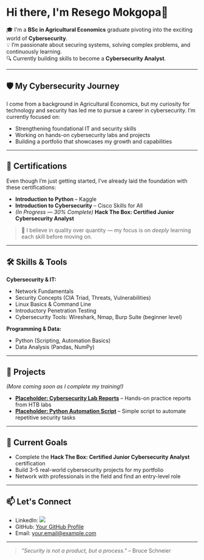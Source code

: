 # Hi there, I'm Resego Mokgopa👋  

🎓 I'm a **BSc in Agricultural Economics** graduate pivoting into the exciting world of **Cybersecurity**.  
💡 I’m passionate about securing systems, solving complex problems, and continuously learning.  
🔍 Currently building skills to become a **Cybersecurity Analyst**.  

---

## 🛡️ My Cybersecurity Journey  

I come from a background in Agricultural Economics, but my curiosity for technology and security has led me to pursue a career in cybersecurity. I’m currently focused on:  
- Strengthening foundational IT and security skills  
- Working on hands-on cybersecurity labs and projects  
- Building a portfolio that showcases my growth and capabilities  

---

## 📜 Certifications  

Even though I’m just getting started, I’ve already laid the foundation with these certifications:  

- **Introduction to Python** – Kaggle  
- **Introduction to Cybersecurity** – Cisco Skills for All  
- *(In Progress — 30% Complete)* **Hack The Box: Certified Junior Cybersecurity Analyst**  

> 🚀 I believe in quality over quantity — my focus is on *deeply* learning each skill before moving on.  

---

## 🛠️ Skills & Tools  

**Cybersecurity & IT:**  
- Network Fundamentals  
- Security Concepts (CIA Triad, Threats, Vulnerabilities)  
- Linux Basics & Command Line  
- Introductory Penetration Testing  
- Cybersecurity Tools: Wireshark, Nmap, Burp Suite (beginner level)  

**Programming & Data:**  
- Python (Scripting, Automation Basics)  
- Data Analysis (Pandas, NumPy)  

---

## 📂 Projects  

*(More coming soon as I complete my training!)*  

- **[Placeholder: Cybersecurity Lab Reports](#)** – Hands-on practice reports from HTB labs  
- **[Placeholder: Python Automation Script](#)** – Simple script to automate repetitive security tasks  

---

## 🎯 Current Goals  

- Complete the **Hack The Box: Certified Junior Cybersecurity Analyst** certification  
- Build 3–5 real-world cybersecurity projects for my portfolio  
- Network with professionals in the field and find an entry-level role  

---

## 📫 Let's Connect  

- LinkedIn: <a href="https://www.linkedin.com/in/resego-mokgopa-749110216"><img src="https://img.shields.io/badge/-LinkedIn-0072b1?&style=for-the-badge&logo=linkedin&logoColor=white" /></a>  
- GitHub: [Your GitHub Profile](#)  
- Email: [your.email@example.com](mailto:your.email@example.com)  

---

> *"Security is not a product, but a process."* – Bruce Schneier  
